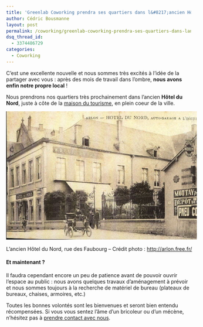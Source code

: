 ```yaml
---
title: 'Greenlab Coworking prendra ses quartiers dans l&#8217;ancien Hôtel du Nord à Arlon'
author: Cédric Bousmanne
layout: post
permalink: /coworking/greenlab-coworking-prendra-ses-quartiers-dans-lancien-hotel-du-nord-a-arlon
dsq_thread_id:
  - 3374486729
categories:
  - Coworking
---
```

C&#8217;est une excellente nouvelle et nous sommes très excités à l&#8217;idée de la partager avec vous : après des mois de travail dans l&#8217;ombre, **nous avons enfin notre propre local** !

Nous prendrons nos quartiers très prochainement dans l&#8217;ancien **Hôtel du Nord**, juste à côte de la [maison du tourisme][1], en plein coeur de la ville.

<div id="attachment_149" style="width: 530px" class="wp-caption aligncenter">
  <a href="/images/2014/11/arlon_hoteldunord.jpg"><img class="size-full wp-image-149 " alt="Arlon, ancien Hôtel du Nord" src="/images/2014/11/arlon_hoteldunord.jpg" width="520" height="350" data-wp-pid="149" /></a>

  <p class="wp-caption-text">
    L&#8217;ancien Hôtel du Nord, rue des Faubourg &#8211; Crédit photo : <a href="http://arlon.free.fr/">http://arlon.free.fr/</a>
  </p>
</div>

#### Et maintenant ?

Il faudra cependant encore un peu de patience avant de pouvoir ouvrir l&#8217;espace au public : nous avons quelques travaux d&#8217;aménagement à prévoir et nous sommes toujours à la recherche de matériel de bureau (plateaux de bureaux, chaises, armoires, etc.)

Toutes les bonnes volontés sont les bienvenues et seront bien entendu récompensées. Si vous vous sentez l&#8217;âme d&#8217;un bricoleur ou d&#8217;un mécène, n&#8217;hésitez pas à [prendre contact avec nous][2].

 [1]: http://www.arlon-tourisme.be/
 [2]: http://www.greenlab-coworking.com/nous-contacter "Nous contacter"
